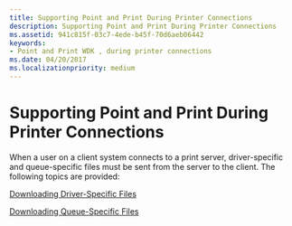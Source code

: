 ```yaml
---
title: Supporting Point and Print During Printer Connections
description: Supporting Point and Print During Printer Connections
ms.assetid: 941c815f-03c7-4ede-b45f-70d6aeb06442
keywords:
- Point and Print WDK , during printer connections
ms.date: 04/20/2017
ms.localizationpriority: medium
---
```


# Supporting Point and Print During Printer Connections





When a user on a client system connects to a print server, driver-specific and queue-specific files must be sent from the server to the client. The following topics are provided:

[Downloading Driver-Specific Files](downloading-driver-specific-files.md)

[Downloading Queue-Specific Files](downloading-queue-specific-files.md)

 

 





